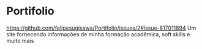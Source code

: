 # Portifolio
https://github.com/felipesugisawa/Portifolio/issues/2#issue-817011894
Um site fornecendo informações de minha formação acadêmica, soft skills e muito mais
